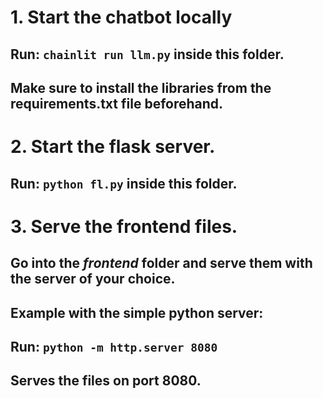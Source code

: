 # 1. Start the chatbot locally 
## Run: ```chainlit run llm.py``` inside this folder.

## Make sure to install the libraries from the requirements.txt file beforehand.

# 2. Start the flask server. 
## Run: ```python fl.py``` inside this folder.

# 3. Serve the frontend files.
## Go into the ***frontend*** folder and serve them with the server of your choice.

## Example with the simple python server:
## Run: ```python -m http.server 8080```

## Serves the files on port 8080.

